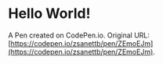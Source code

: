 # Hello World!

A Pen created on CodePen.io. Original URL: [https://codepen.io/zsanettb/pen/ZEmoEJm](https://codepen.io/zsanettb/pen/ZEmoEJm).

